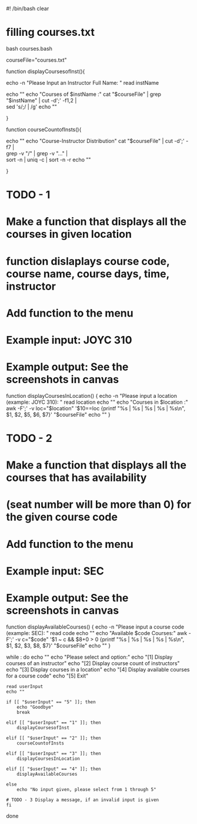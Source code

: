 #! /bin/bash
clear

# filling courses.txt
bash courses.bash

courseFile="courses.txt"

function displayCoursesofInst(){

echo -n "Please Input an Instructor Full Name: "
read instName

echo ""
echo "Courses of $instName :"
cat "$courseFile" | grep "$instName" | cut -d';' -f1,2 | \
sed 's/;/ | /g'
echo ""

}

function courseCountofInsts(){

echo ""
echo "Course-Instructor Distribution"
cat "$courseFile" | cut -d';' -f7 | \
grep -v "/" | grep -v "\.\.\." | \
sort -n | uniq -c | sort -n -r 
echo ""

}

# TODO - 1
# Make a function that displays all the courses in given location
# function dislaplays course code, course name, course days, time, instructor
# Add function to the menu
# Example input: JOYC 310
# Example output: See the screenshots in canvas
function displayCoursesInLocation() {
    echo -n "Please input a location (example: JOYC 310): "
    read location
    echo ""
    echo "Courses in $location :"
    awk -F';' -v loc="$location" '$10==loc {printf "%s | %s | %s | %s | %s\n", $1, $2, $5, $6, $7}' "$courseFile"
    echo ""
}
# TODO - 2
# Make a function that displays all the courses that has availability
# (seat number will be more than 0) for the given course code
# Add function to the menu
# Example input: SEC
# Example output: See the screenshots in canvas
function displayAvailableCourses() {
    echo -n "Please input a course code (example: SEC): "
    read code
    echo ""
    echo "Available $code Courses:"
    awk -F';' -v c="$code" '$1 ~ c && $8+0 > 0 {printf "%s | %s | %s | %s | %s\n", $1, $2, $3, $8, $7}' "$courseFile"
    echo ""
}

while :
do
	echo ""
	echo "Please select and option:"
	echo "[1] Display courses of an instructor"
	echo "[2] Display course count of instructors"
	echo "[3] Display courses in a location"
	echo "[4] Display available courses for a course code"
	echo "[5] Exit"

	read userInput
	echo ""

	if [[ "$userInput" == "5" ]]; then
		echo "Goodbye"
		break

	elif [[ "$userInput" == "1" ]]; then
		displayCoursesofInst

	elif [[ "$userInput" == "2" ]]; then
		courseCountofInsts

	elif [[ "$userInput" == "3" ]]; then
		displayCoursesInLocation

	elif [[ "$userInput" == "4" ]]; then
		displayAvailableCourses

	else
		echo "No input given, please select from 1 through 5"

	# TODO - 3 Display a message, if an invalid input is given
	fi
done
